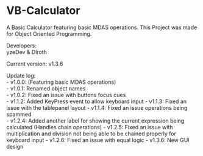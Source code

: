 # VB-Calculator  
A Basic Calculator featuring basic MDAS operations. This Project was made for Object Oriented Programming.

Developers:  
yzeDev & Dlroth

Current version: v1.3.6

Update log:  
	- v1.0.0: (Featuring basic MDAS operations)  
	- v1.0.1: Renamed object names  
	- v1.0.2: Fixed an issue with buttons focus cues  
	- v1.1.2: Added KeyPress event to allow keyboard input
	- v1.1.3: Fixed an issue with the tablepanel layout
	- v1.1.4: Fixed an issue operations being spammed  
	- v1.2.4: Added another label for showing the current expression being calculated (Handles chain operations)
	- v1.2.5: Fixed an issue with multiplication and division not being able to be chained properly for keyboard input
	- v1.2.6: Fixed an issue with equal logic 
	- v1.3.6: New GUI design
